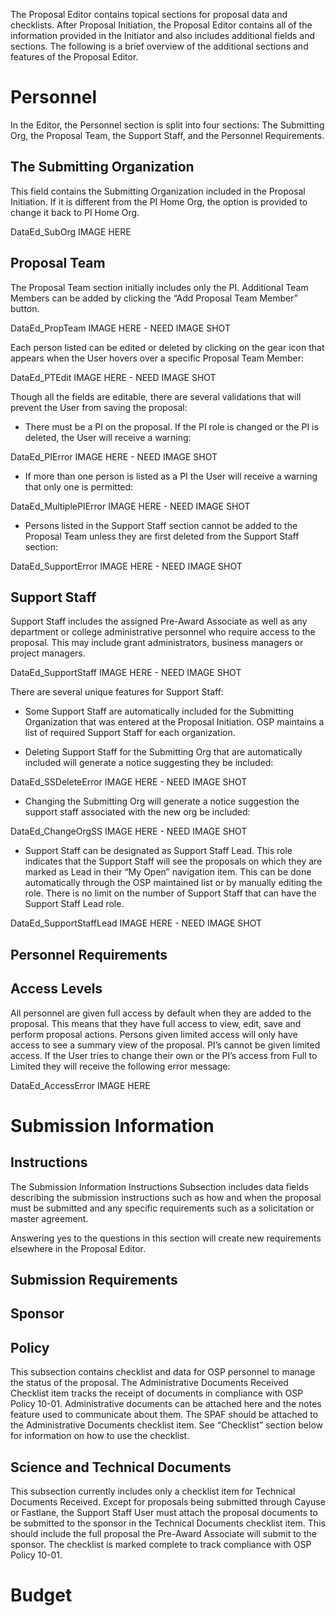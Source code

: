 The Proposal Editor contains topical sections for proposal data and checklists.  After Proposal Initiation, the Proposal Editor contains all of the information provided in the Initiator and also includes additional fields and sections.  The following is a brief overview of the additional sections and features of the Proposal Editor.
# Personnel
In the Editor, the Personnel section is split into four sections:  The Submitting Org, the Proposal Team, the Support Staff, and the Personnel Requirements.

## The Submitting Organization
This field contains the Submitting Organization included in the Proposal Initiation.  If it is different from the PI Home Org, the option is provided to change it back to PI Home Org.

DataEd_SubOrg IMAGE HERE

## Proposal Team
The Proposal Team section initially includes only the PI.  Additional Team Members can be added by clicking the “Add Proposal Team Member” button.

DataEd_PropTeam IMAGE HERE  - NEED IMAGE SHOT

Each person listed can be edited or deleted by clicking on the gear icon that appears when the User hovers over a specific Proposal Team Member:

DataEd_PTEdit IMAGE HERE - NEED IMAGE SHOT

Though all the fields are editable, there are several validations that will prevent the User from saving the proposal:

 - There must be a PI on the proposal.  If the PI role is changed or the PI is deleted, the User will receive a warning:

 DataEd_PIError IMAGE HERE - NEED IMAGE SHOT

 - If more than one person is listed as a PI the User will receive a warning that only one is permitted:

 DataEd_MultiplePIError IMAGE HERE - NEED IMAGE SHOT

 - Persons listed in the Support Staff section cannot be added to the Proposal Team unless they are first deleted from the Support Staff section:

  DataEd_SupportError IMAGE HERE  - NEED IMAGE SHOT

## Support Staff
Support Staff includes the assigned Pre-Award Associate as well as any department or college administrative personnel who require access to the proposal.  This may include grant administrators, business managers or project managers.

DataEd_SupportStaff IMAGE HERE - NEED IMAGE SHOT

There are several unique features for Support Staff:

-	Some Support Staff are automatically included for the Submitting Organization that was entered at the Proposal Initiation.  OSP maintains a list of required Support Staff for each organization.  

-	Deleting Support Staff for the Submitting Org that are automatically included will generate a notice suggesting they be included:

DataEd_SSDeleteError IMAGE HERE  - NEED IMAGE SHOT

- Changing the Submitting Org will generate a notice suggestion the support staff associated with the new org be included:

DataEd_ChangeOrgSS IMAGE HERE  - NEED IMAGE SHOT

- Support Staff can be designated as Support Staff Lead.   This role indicates that the Support Staff will see the proposals on which they are marked as Lead in their “My Open” navigation item.  This can be done automatically through the OSP maintained list or by manually editing the role.  There is no limit on the number of Support Staff that can have the Support Staff Lead role.

DataEd_SupportStaffLead IMAGE HERE - NEED IMAGE SHOT

## Personnel Requirements

## Access Levels
All personnel are given full access by default when they are added to the proposal.  This means that they have full access to view, edit, save and perform proposal actions.  Persons given limited access will only have access to see a summary view of the proposal.  PI’s cannot be given limited access.  If the User tries to change their own or the PI’s access from Full to Limited they will receive the following error message:  

DataEd_AccessError IMAGE HERE

# Submission Information
## Instructions
The Submission Information Instructions Subsection includes data fields describing the submission instructions such as how and when the proposal must be submitted and any specific requirements such as a solicitation or master agreement.

Answering yes to the questions in this section will create new requirements elsewhere in the Proposal Editor.

## Submission Requirements

## Sponsor

## Policy
This subsection contains checklist and data for OSP personnel to manage the status of the proposal.  The Administrative Documents Received Checklist item tracks the receipt of documents in compliance with OSP Policy 10-01. Administrative documents can be attached here and the notes feature used to communicate about them.  The SPAF should be attached to the Administrative Documents checklist item.   See “Checklist” section below for information on how to use the checklist.

## Science and Technical Documents
This subsection currently includes only a checklist item for Technical Documents Received.  Except for proposals being submitted through Cayuse or Fastlane, the Support Staff User must attach the proposal documents to be submitted to the sponsor in the Technical Documents checklist item.  This should include the full proposal the Pre-Award Associate will submit to the sponsor.  The checklist is marked complete to track compliance with OSP Policy 10-01.

# Budget
